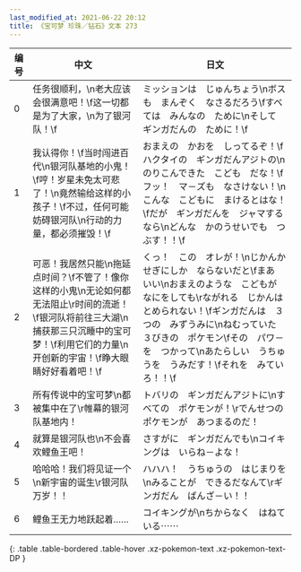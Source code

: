 ```yaml
---
last_modified_at: 2021-06-22 20:12
title: 《宝可梦 珍珠／钻石》文本 273
---
```

| 编号 | 中文 | 日文 |
| ---- | ---- | ---- |
| 0 | 任务很顺利，\n老大应该会很满意吧！\f这一切都是为了大家，\n为了银河队！\f | ミッションは　じゅんちょう\nボスも　まんぞく　なさるだろう\fすべては　みんなの　ために\nそして　ギンガだんの　ために！\f |
| 1 | 我认得你！\f当时闯进百代\n银河队基地的小鬼！\f哼！岁星未免太可悲了！\n竟然输给这样的小孩子！\f不过，任何可能妨碍银河队\n行动的力量，都必须摧毁！\f | おまえの　かおを　しってるぞ！\fハクタイの　ギンガだんアジトの\nのりこんできた　こども　だな！\fフッ！　マ－ズも　なさけない！\nこんな　こどもに　まけるとはな！\fだが　ギンガだんを　ジャマするなら\nどんな　かのうせいでも　つぶす！！\f |
| 2 | 可恶！我居然只能\n拖延点时间？\f不管了！像你这样的小鬼\n无论如何都无法阻止\r时间的流逝！\f银河队将前往三大湖\n捕获那三只沉睡中的宝可梦！\f利用它们的力量\n开创新的宇宙！\f睁大眼睛好好看着吧！\f | くっ！　この　オレが！\nじかんかせぎにしか　ならないだと\fまあ　いい\nおまえのような　こどもが　なにをしても\rながれる　じかんは　とめられない！\fギンガだんは　３つの　みずうみに\nねむっていた　３びきの　ポケモン\fその　パワ－を　つかって\nあたらしい　うちゅうを　うみだす！\fそれを　みていろ！！\f |
| 3 | 所有传说中的宝可梦\n都被集中在了\r帷幕的银河队基地内！ | トバリの　ギンガだんアジトに\nすべての　ポケモンが！\rでんせつの　ポケモンが　あつまるのだ！ |
| 4 | 就算是银河队也\n不会喜欢鲤鱼王吧！ | さすがに　ギンガだんでも\nコイキングは　いらね－よな！ |
| 5 | 哈哈哈！我们将见证一个\n新宇宙的诞生\r银河队万岁！！ | ハハハ！　うちゅうの　はじまりを\nみることが　できるだなんて\rギンガだん　ばんざ－い！！ |
| 6 | 鲤鱼王无力地跃起着…… | コイキングが\nちからなく　はねている⋯⋯ |
{: .table .table-bordered .table-hover .xz-pokemon-text .xz-pokemon-text-DP }